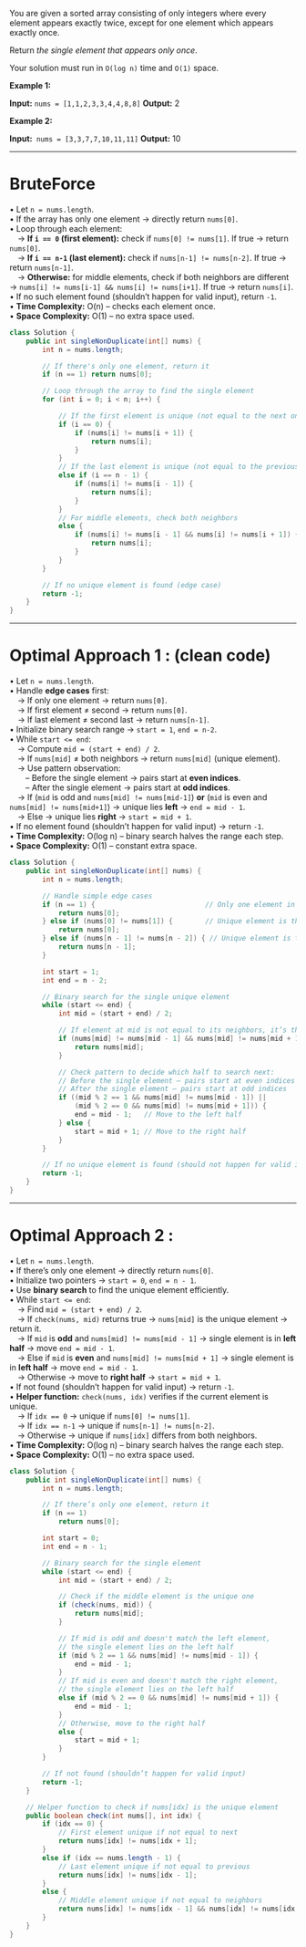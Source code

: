 You are given a sorted array consisting of only integers where every element appears exactly twice, except for one element which appears exactly once.

Return _the single element that appears only once_.

Your solution must run in `O(log n)` time and `O(1)` space.

**Example 1:**

**Input:** `nums = [1,1,2,3,3,4,4,8,8]`
**Output:** 2

**Example 2:**

**Input:**` nums = [3,3,7,7,10,11,11]`
**Output:** 10

---


# BruteForce 

• Let `n = nums.length`.  
• If the array has only one element → directly return `nums[0]`.  
• Loop through each element:  
 → **If `i == 0` (first element):** check if `nums[0] != nums[1]`. If true → return `nums[0]`.  
 → **If `i == n-1` (last element):** check if `nums[n-1] != nums[n-2]`. If true → return `nums[n-1]`.  
 → **Otherwise:** for middle elements, check if both neighbors are different → `nums[i] != nums[i-1] && nums[i] != nums[i+1]`. If true → return `nums[i]`.  
• If no such element found (shouldn’t happen for valid input), return `-1`.  
• **Time Complexity:** O(n) – checks each element once.  
• **Space Complexity:** O(1) – no extra space used.

```java
class Solution {
    public int singleNonDuplicate(int[] nums) {
        int n = nums.length;

        // If there's only one element, return it
        if (n == 1) return nums[0];

        // Loop through the array to find the single element
        for (int i = 0; i < n; i++) {

            // If the first element is unique (not equal to the next one)
            if (i == 0) {
                if (nums[i] != nums[i + 1]) {
                    return nums[i];
                }
            } 
            // If the last element is unique (not equal to the previous one)
            else if (i == n - 1) {
                if (nums[i] != nums[i - 1]) {
                    return nums[i];
                }
            } 
            // For middle elements, check both neighbors
            else {
                if (nums[i] != nums[i - 1] && nums[i] != nums[i + 1]) {
                    return nums[i];
                }
            }
        }

        // If no unique element is found (edge case)
        return -1;
    }
}

```


---
# Optimal Approach 1 : (clean code)

• Let `n = nums.length`.  
• Handle **edge cases** first:  
 → If only one element → return `nums[0]`.  
 → If first element ≠ second → return `nums[0]`.  
 → If last element ≠ second last → return `nums[n-1]`.  
• Initialize binary search range → `start = 1`, `end = n-2`.  
• While `start <= end`:  
 → Compute `mid = (start + end) / 2`.  
 → If `nums[mid]` ≠ both neighbors → return `nums[mid]` (unique element).  
 → Use pattern observation:  
  – Before the single element → pairs start at **even indices**.  
  – After the single element → pairs start at **odd indices**.  
 → If (`mid` is odd and `nums[mid] != nums[mid-1]`) **or** (`mid` is even and `nums[mid] != nums[mid+1]`) → unique lies **left** → `end = mid - 1`.  
 → Else → unique lies **right** → `start = mid + 1`.  
• If no element found (shouldn’t happen for valid input) → return `-1`.  
• **Time Complexity:** O(log n) – binary search halves the range each step.  
• **Space Complexity:** O(1) – constant extra space.

```java
class Solution {
    public int singleNonDuplicate(int[] nums) {
        int n = nums.length;

        // Handle simple edge cases
        if (n == 1) {                           // Only one element in the array
            return nums[0];
        } else if (nums[0] != nums[1]) {        // Unique element is the first one
            return nums[0];
        } else if (nums[n - 1] != nums[n - 2]) { // Unique element is the last one
            return nums[n - 1];
        }

        int start = 1;
        int end = n - 2;

        // Binary search for the single unique element
        while (start <= end) {
            int mid = (start + end) / 2;

            // If element at mid is not equal to its neighbors, it’s the unique one
            if (nums[mid] != nums[mid - 1] && nums[mid] != nums[mid + 1]) {
                return nums[mid];
            }

            // Check pattern to decide which half to search next:
            // Before the single element — pairs start at even indices
            // After the single element — pairs start at odd indices
            if ((mid % 2 == 1 && nums[mid] != nums[mid - 1]) ||
                (mid % 2 == 0 && nums[mid] != nums[mid + 1])) {
                end = mid - 1;   // Move to the left half
            } else {
                start = mid + 1; // Move to the right half
            }
        }

        // If no unique element is found (should not happen for valid input)
        return -1;
    }
}

```
 
---


# Optimal Approach 2 : 

• Let `n = nums.length`.  
• If there’s only one element → directly return `nums[0]`.  
• Initialize two pointers → `start = 0`, `end = n - 1`.  
• Use **binary search** to find the unique element efficiently.  
• While `start <= end`:  
 → Find `mid = (start + end) / 2`.  
 → If `check(nums, mid)` returns true → `nums[mid]` is the unique element → return it.  
 → If `mid` is **odd** and `nums[mid] != nums[mid - 1]` → single element is in **left half** → move `end = mid - 1`.  
 → Else if `mid` is **even** and `nums[mid] != nums[mid + 1]` → single element is in **left half** → move `end = mid - 1`.  
 → Otherwise → move to **right half** → `start = mid + 1`.  
• If not found (shouldn’t happen for valid input) → return `-1`.  
• **Helper function:** `check(nums, idx)` verifies if the current element is unique.  
 → If `idx == 0` → unique if `nums[0] != nums[1]`.  
 → If `idx == n-1` → unique if `nums[n-1] != nums[n-2]`.  
 → Otherwise → unique if `nums[idx]` differs from both neighbors.  
• **Time Complexity:** O(log n) – binary search halves the range each step.  
• **Space Complexity:** O(1) – no extra space used.

``` java
class Solution {
    public int singleNonDuplicate(int[] nums) {
        int n = nums.length;

        // If there’s only one element, return it
        if (n == 1)
            return nums[0];

        int start = 0;
        int end = n - 1;

        // Binary search for the single element
        while (start <= end) {
            int mid = (start + end) / 2;

            // Check if the middle element is the unique one
            if (check(nums, mid)) {
                return nums[mid];
            }

            // If mid is odd and doesn't match the left element,
            // the single element lies on the left half
            if (mid % 2 == 1 && nums[mid] != nums[mid - 1]) {
                end = mid - 1;
            }
            // If mid is even and doesn't match the right element,
            // the single element lies on the left half
            else if (mid % 2 == 0 && nums[mid] != nums[mid + 1]) {
                end = mid - 1;
            }
            // Otherwise, move to the right half
            else {
                start = mid + 1;
            }
        }

        // If not found (shouldn’t happen for valid input)
        return -1;
    }

    // Helper function to check if nums[idx] is the unique element
    public boolean check(int nums[], int idx) {
        if (idx == 0) {
            // First element unique if not equal to next
            return nums[idx] != nums[idx + 1];
        } 
        else if (idx == nums.length - 1) {
            // Last element unique if not equal to previous
            return nums[idx] != nums[idx - 1];
        } 
        else {
            // Middle element unique if not equal to neighbors
            return nums[idx] != nums[idx - 1] && nums[idx] != nums[idx + 1];
        }
    }
}

```


